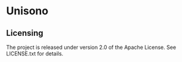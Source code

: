 # Unisono

## Licensing

The project is released under version 2.0 of the Apache License. See LICENSE.txt for details.


